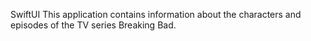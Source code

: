 SwiftUI
This application contains information about the characters and episodes of the TV series Breaking Bad.
